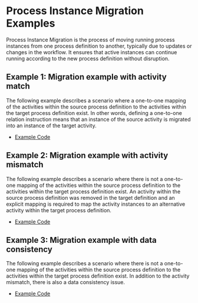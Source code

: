 # Process Instance Migration Examples
Process Instance Migration is the process of moving running process instances from one process definition to another, 
typically due to updates or changes in the workflow. It ensures that active instances can continue running according to 
the new process definition without disruption.

## Example 1: Migration example with activity match
The following example describes a scenario where a one-to-one mapping of the activities within the source process 
definition to the activities within the target process definition exist. In other words, defining a one-to-one relation 
instruction means that an instance of the source activity is migrated into an instance of the target activity.

* [Example Code](ex1-migration-with-activity-match/)

## Example 2: Migration example with activity mismatch
The following example describes a scenario where there is not a one-to-one mapping of the activities within the source 
process definition to the activities within the target process definition exist. An activity within the source process 
definition was removed in the target definition and an explicit mapping is required to map the activity instances to an 
alternative activity within the target process definition.

* [Example Code](ex2-migration-with-activity-mismatch/)

## Example 3: Migration example with data consistency
The following example describes a scenario where there is not a one-to-one mapping of the activities within the source 
process definition to the activities within the target process definition exist. In addition to the activity mismatch, 
there is also a data consistency issue.

* [Example Code](ex3-migration-with-data-consistency/)